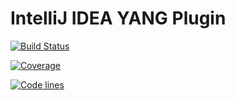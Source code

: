 IntelliJ IDEA YANG Plugin
==========================

[![Build Status](https://travis-ci.com/akrasavina/yang-idea-plugin.svg?branch=master)](https://travis-ci.com/akrasavina/yang-idea-plugin)

[![Coverage](https://sonarcloud.io/api/project_badges/measure?project=com.yangtools%3Ayang-idea-plugin&metric=coverage)](https://sonarcloud.io/dashboard?id=com.yangtools%3Ayang-idea-plugin)

[![Code lines](https://sonarcloud.io/api/project_badges/measure?project=com.yangtools%3Ayang-idea-plugin&metric=ncloc)](https://sonarcloud.io/dashboard?id=com.yangtools%3Ayang-idea-plugin)